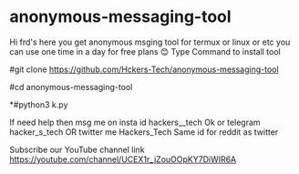 # anonymous-messaging-tool
Hi frd's here you get anonymous msging tool for termux or linux or etc you can use one time in a day for free plans 😊
Type 
Command to install tool


#git clone https://github.com/Hckers-Tech/anonymous-messaging-tool



#cd anonymous-messaging-tool






*#python3 k.py 


If need help then msg me on insta id hackers__tech
Ok or telegram hacker_s_tech 
OR twitter me Hackers_Tech 
Same id for reddit as twitter


Subscribe our YouTube channel link https://youtube.com/channel/UCEX1r_jZouOOpKY7DiWIR6A
